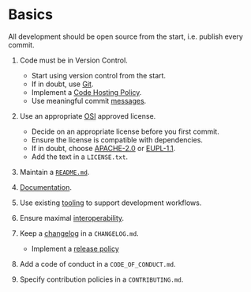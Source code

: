 # Basics

All development should be open source from the start, i.e. publish every commit.

1. Code must be in Version Control.
   * Start using version control from the start.
   * If in doubt, use [Git](https://git-scm.com/).
   * Implement a [Code Hosting Policy](../policies/code-hosting.md).
   * Use meaningful commit [messages](https://xkcd.com/1296/).

1. Use an appropriate [OSI](https://opensource.org/licenses) approved license.
   * Decide on an appropriate license before you first commit.
   * Ensure the license is compatible with dependencies.
   * If in doubt, choose [APACHE-2.0](https://choosealicense.com/licenses/apache-2.0/)
   or [EUPL-1.1](https://choosealicense.com/licenses/eupl-1.1/).
   * Add the text in a `LICENSE.txt`.

1. Maintain a [`README.md`](02-readme.md).

1. [Documentation](03-documentation.md).

1. Use existing [tooling](04-tooling.md) to support development workflows.

1. Ensure maximal [interoperability](05-interoperability.md).

1. Keep a [changelog](06-changelog.md) in a `CHANGELOG.md`.
   * Implement a [release policy](../policies/releasing.md)

1. Add a code of conduct in a `CODE_OF_CONDUCT.md`.

1. Specify contribution policies in a `CONTRIBUTING.md`.


